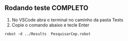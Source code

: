 ## Rodando teste COMPLETO

1. No VSCode abra o terminal no caminho da pasta Tests
2. Copie o comando abaixo e tecle Enter

``` robot -d ../Results  PesquisarCep.robot ```
 